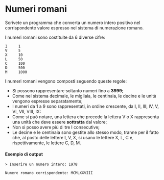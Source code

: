 # Numeri romani
Scrivete un programma che converta un numero intero positivo nel corrispondente valore espresso nel sistema di numerazione romano.

I numeri romani sono costituite da 6 diverse cifre:

```
I     1
V     5
X     10
L     50
C     100
D     500
M     1000
```
I numeri romani vengono composti seguendo queste regole:

* Si possono rappresentare soltanto numeri fino a **3999**;
* Come nel sistema decimale, le migliaia, le centinaia, le decine e le unità vengono espresse separatamente;
* I numeri da 1 a 9 sono rappresentati, in ordine crescente, da I, II, III, IV, V, VI, VII, VIII, IX: 
* Come si può notare, una lettera che precede la lettera V o X rappresenta una unità che deve essere **sottratta** dal valore;
* Non si posso avere più di tre I consecutive;
* Le decine e le centinaia sono gestite allo stesso modo, tranne per il fatto che, al posto delle lettere I, V, X, si usano le lettere X, L, C e, rispettivamente, le lettere C, D, M.

#### Esempio di output
```
> Inserire un numero intero: 1978

Numero romano corrispondente: MCMLXXVIII
```
